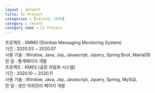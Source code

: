 ```yaml
---
layout : default
title: SI Project
categories : [record, 2020]
category : record
category_name : SI Project
---
```


<div class="paragraph">
    <div>프로젝트 : SMMS (Shinhan Messaging Monitoring System)</div>
    <div>기간 : 2020.03 ~ 2020.07</div>
    <div>사용 기술 : Window, Java, Jsp, Javascript, Jquery, Spring Boot, MariaDB</div>
    <div>한 일 : 통계페이지 개발</div>
</div>

<div class="paragraph">
    <div>프로젝트 : KMES (공장 자동화 시스템)</div>
    <div>기간 : 2020.10 ~ 2020.11</div>
    <div>사용 기술 : Window, Java, Jsp, Javascript, Jquery, Spring, MySQL</div>
    <div>한 일 : 생산 의뢰관리 페이지 개발</div>
</div>